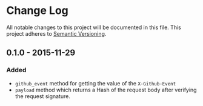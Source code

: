 # Change Log

All notable changes to this project will be documented in this file.
This project adheres to [Semantic Versioning](http://semver.org/).

## 0.1.0 - 2015-11-29

### Added

- `github_event` method for getting the value of the `X-Github-Event`
- `payload` method which returns a Hash of the request body after verifying the request signature.
